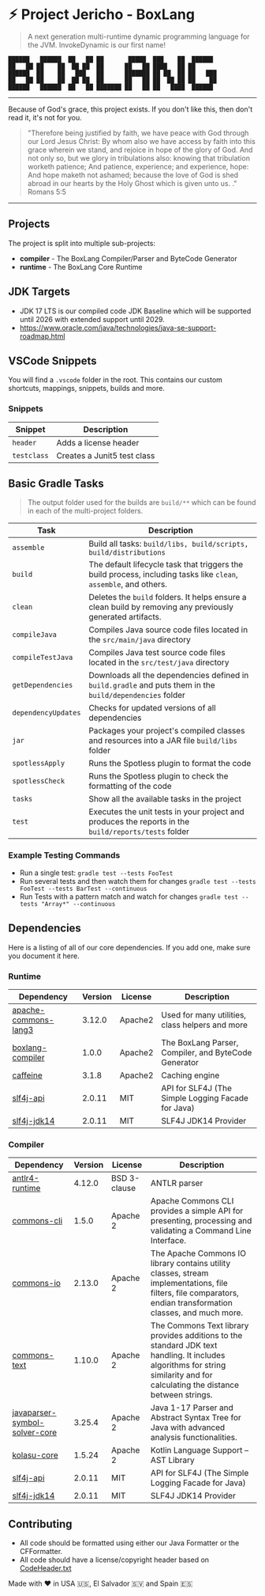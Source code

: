 # ⚡︎ Project Jericho - BoxLang

> A next generation multi-runtime dynamic programming language for the JVM. InvokeDynamic is our first name!

```
██████   ██████  ██   ██ ██       █████  ███    ██  ██████
██   ██ ██    ██  ██ ██  ██      ██   ██ ████   ██ ██
██████  ██    ██   ███   ██      ███████ ██ ██  ██ ██   ███
██   ██ ██    ██  ██ ██  ██      ██   ██ ██  ██ ██ ██    ██
██████   ██████  ██   ██ ███████ ██   ██ ██   ████  ██████
```

----

Because of God's grace, this project exists. If you don't like this, then don't read it, it's not for you.

>"Therefore being justified by faith, we have peace with God through our Lord Jesus Christ:
By whom also we have access by faith into this grace wherein we stand, and rejoice in hope of the glory of God.
And not only so, but we glory in tribulations also: knowing that tribulation worketh patience;
And patience, experience; and experience, hope:
And hope maketh not ashamed; because the love of God is shed abroad in our hearts by the
Holy Ghost which is given unto us. ." Romans 5:5

----

## Projects

The project is split into multiple sub-projects:

- **compiler** - The BoxLang Compiler/Parser and ByteCode Generator
- **runtime** - The BoxLang Core Runtime

## JDK Targets

- JDK 17 LTS is our compiled code JDK Baseline which will be supported until 2026 with extended support until 2029.
- https://www.oracle.com/java/technologies/java-se-support-roadmap.html

## VSCode Snippets

You will find a `.vscode` folder in the root. This contains our custom shortcuts, mappings, snippets, builds and more.

### Snippets

| Snippet 				| Description 							|
|-----------------------|---------------------------------------|
| `header` 				| Adds a license header 				|
| `testclass` 			| Creates a Junit5 test class 			|

## Basic Gradle Tasks

> The output folder used for the builds are `build/**` which can be found in each of the multi-project folders.

| Task                | Description                                                                                                        	|
|---------------------|---------------------------------------------------------------------------------------------------------------------|
| `assemble`          | Build all tasks: `build/libs, build/scripts, build/distributions`													|
| `build`             | The default lifecycle task that triggers the build process, including tasks like `clean`, `assemble`, and others. 	|
| `clean`             | Deletes the `build` folders. It helps ensure a clean build by removing any previously generated artifacts.			|
| `compileJava`       | Compiles Java source code files located in the `src/main/java` directory											|
| `compileTestJava`   | Compiles Java test source code files located in the `src/test/java` directory										|
| `getDependencies`   | Downloads all the dependencies defined in `build.gradle` and puts them in the `build/dependencies` folder 			|
| `dependencyUpdates` | Checks for updated versions of all dependencies															 			|
| `jar`               | Packages your project's compiled classes and resources into a JAR file `build/libs` folder							|
| `spotlessApply`     | Runs the Spotless plugin to format the code																			|
| `spotlessCheck`     | Runs the Spotless plugin to check the formatting of the code														|
| `tasks`			  | Show all the available tasks in the project																			|
| `test`              | Executes the unit tests in your project and produces the reports in the `build/reports/tests` folder				|

### Example Testing Commands

- Run a single test: `gradle test --tests FooTest`
- Run several tests and then watch them for changes `gradle test --tests FooTest --tests BarTest --continuous`
- Run Tests with a pattern match and watch for changes `gradle test --tests "Array*" --continuous`


## Dependencies

Here is a listing of all of our core dependencies.  If you add one, make sure you document it here.

### Runtime

| Dependency | Version | License | Description |
|------------|---------|---------|-------------|
| [apache-commons-lang3](https://commons.apache.org/proper/commons-lang/) | 3.12.0 | Apache2 | Used for many utilities, class helpers and more |
| [boxlang-compiler](https://github.com/ortus-solutions-private/boxlang-compiler) | 1.0.0 | Apache2 | The BoxLang Parser, Compiler, and ByteCode Generator |
| [caffeine](https://mvnrepository.com/artifact/com.github.ben-manes.caffeine/caffeine) | 3.1.8| Apache2 | Caching engine  |
| [slf4j-api](https://mvnrepository.com/artifact/org.slf4j/slf4j-api) | 2.0.11 | MIT | API for SLF4J (The Simple Logging Facade for Java)  |
| [slf4j-jdk14](https://mvnrepository.com/artifact/org.slf4j/slf4j-jdk14) | 2.0.11 | MIT | SLF4J JDK14 Provider |

### Compiler

| Dependency | Version | License | Description |
|------------|---------|---------|-------------|
| [antlr4-runtime](https://mvnrepository.com/artifact/org.antlr/antlr4-runtime) | 4.12.0 | BSD 3-clause | ANTLR parser |
| [commons-cli](https://mvnrepository.com/artifact/commons-cli/commons-cli) | 1.5.0 | Apache 2 | Apache Commons CLI provides a simple API for presenting, processing and validating a Command Line Interface. |
| [commons-io](https://mvnrepository.com/artifact/commons-io/commons-io) | 2.13.0 | Apache 2 | The Apache Commons IO library contains utility classes, stream implementations, file filters, file comparators, endian transformation classes, and much more. |
| [commons-text](https://mvnrepository.com/artifact/org.apache.commons/commons-text) | 1.10.0 | Apache 2 | The Commons Text library provides additions to the standard JDK text handling. It includes algorithms for string similarity and for calculating the distance between strings. |
| [javaparser-symbol-solver-core](https://github.com/javaparser/javaparser) | 3.25.4 | Apache 2 | Java 1-17 Parser and Abstract Syntax Tree for Java with advanced analysis functionalities. |
| [kolasu-core](https://github.com/Strumenta/kolasu) | 1.5.24 | Apache 2 | Kotlin Language Support – AST Library |
| [slf4j-api](https://mvnrepository.com/artifact/org.slf4j/slf4j-api) | 2.0.11 | MIT | API for SLF4J (The Simple Logging Facade for Java)  |
| [slf4j-jdk14](https://mvnrepository.com/artifact/org.slf4j/slf4j-jdk14) | 2.0.11 | MIT | SLF4J JDK14 Provider |

## Contributing

- All code should be formatted using either our Java Formatter or the CFFormatter.
- All code should have a license/copyright header based on [CodeHeader.txt](workbench/CodeHeader.txt)

Made with ♥️ in USA 🇺🇸, El Salvador 🇸🇻 and Spain 🇪🇸
